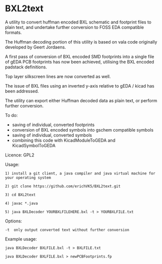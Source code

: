 # BXL2text
A utility to convert huffman encoded BXL schematic and footprint files to plain text, and undertake further conversion to FOSS EDA compatible formats.

The Huffman decoding portion of this utility is based on vala code originally developed by Geert Jordaens.

A first pass of conversion of BXL encoded SMD footprints into a single file of gEDA PCB footprints has now been achieved, utilising the BXL encoded padstack definitions.

Top layer silkscreen lines are now converted as well.

The issue of BXL files using an inverted y-axis relative to gEDA / kicad has been addressed.

The utility can export either Huffman decoded data as plain text, or perform further conversion.

To do:

- saving of individual, converted footprints
- conversion of BXL encoded symbols into gschem compatible symbols
- saving of individual, converted symbols
- combining this code with KicadModuleToGEDA and KicadSymbolToGEDA

Licence: GPL2

Usage:

	1) install a git client, a java compiler and java virtual machine for your operating system

	2) git clone https://github.com/erichVK5/BXL2text.git

	3) cd BXL2text

	4) javac *.java

	5) java BXLDecoder YOURBXLFILEHERE.bxl -t > YOURBXLFILE.txt

Options:

	-t	only output converted text without further conversion

Example usage:

	java BXLDecoder BXLFILE.bxl -t > BXLFILE.txt

	java BXLDecoder BXLFILE.bxl > newPCBFootprints.fp

